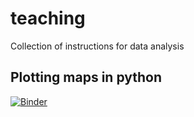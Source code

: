 # teaching
Collection of instructions for data analysis

## Plotting maps in python
[![Binder](https://mybinder.org/badge_logo.svg)](https://mybinder.org/v2/gh/jbusecke/teaching/master?filepath=notebooks%2FTutorial_plotting_maps.ipynb)

